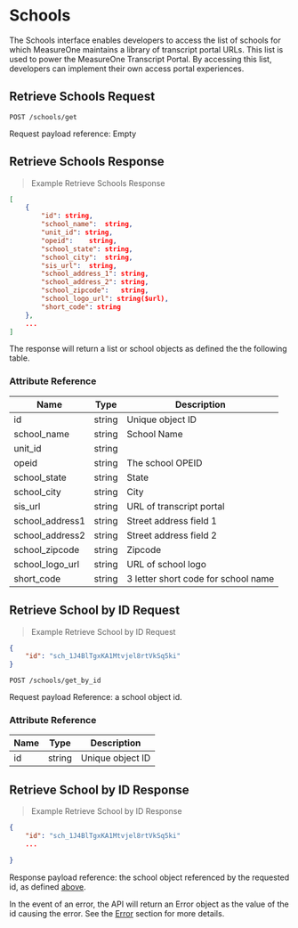 # Schools

The Schools interface enables developers to access the list of schools for which MeasureOne maintains a library of transcript portal URLs.    This list is used to power the MeasureOne Transcript Portal.   By accessing this list, developers can implement their own access portal experiences.

## Retrieve Schools Request
`POST /schools/get`

Request payload reference: Empty

## Retrieve Schools Response

> Example Retrieve Schools Response

```json
[
	{
		"id": string,
		"school_name":	string,
		"unit_id": string,
		"opeid":	string,
		"school_state": string,
		"school_city":	string,
		"sis_url":	string,
		"school_address_1":	string,
		"school_address_2":	string,
		"school_zipcode":	string,
		"school_logo_url": string($url),
		"short_code": string
	},
	...
]
```

The response will return a list or school objects as defined the the following table.   

<h3>Attribute Reference</h3>
<a href="schoolobj"></a>

|Name|Type|Description|
-----|----|------------|
id|string|Unique object ID|
school_name|string|School Name|
unit_id|string|
opeid|string|The school OPEID|
school_state|string|State|
school_city|string|City|
sis_url|string|URL of transcript portal|
school_address1|string|Street address field 1|
school_address2|string|Street address field 2|
school_zipcode|string|Zipcode|
school_logo_url|string|URL of school logo|
short_code|string|3 letter short code for school name|

## Retrieve School by ID Request

> Example Retrieve School by ID Request

```json
{
	"id": "sch_1J4BlTgxKA1Mtvjel8rtVkSq5ki"
}
```

`POST /schools/get_by_id`

Request payload Reference: a school object id.

<h3>Attribute Reference</h3>
<a href="school-get-by-id-request"></a>

|Name|Type|Description|
-----|----|------------|
id|string|Unique object ID|

## Retrieve School by ID Response

> Example Retrieve School by ID Response

```json
{
	"id": "sch_1J4BlTgxKA1Mtvjel8rtVkSq5ki"
	...

}
```


Response payload reference: the school object referenced by the requested id, as defined [above](#schoolobj).  

In the event of an error, the API will return an Error object as the value of the id causing the error.   See the [Error](#error) section for more details.




